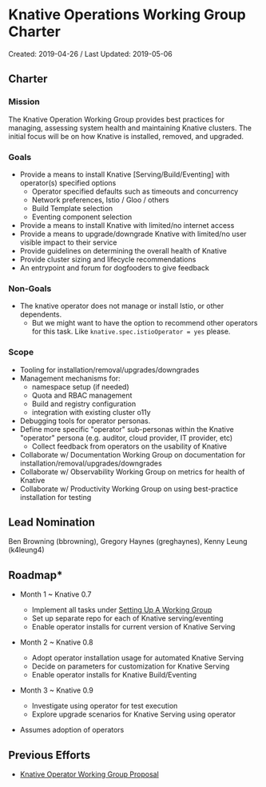 # Knative Operations Working Group Charter

Created: 2019-04-26 / Last Updated: 2019-05-06

## Charter

### Mission

The Knative Operation Working Group provides best practices for managing, assessing system health and maintaining Knative clusters. The initial focus will be on how Knative is installed, removed, and upgraded.

### Goals

- Provide a means to install Knative [Serving/Build/Eventing] with operator(s) specified options
  - Operator specified defaults such as timeouts and concurrency
  - Network preferences, Istio / Gloo / others
  - Build Template selection
  - Eventing component selection
- Provide a means to install Knative with limited/no internet access
- Provide a means to upgrade/downgrade Knative with limited/no user visible impact to their service
- Provide guidelines on determining the overall health of Knative
- Provide cluster sizing and lifecycle recommendations
- An entrypoint and forum for dogfooders to give feedback

### Non-Goals

- The knative operator does not manage or install Istio, or other dependents.
  - But we might want to have the option to recommend other operators for this task. Like `knative.spec.istioOperator = yes` please.

### Scope

- Tooling for installation/removal/upgrades/downgrades
- Management mechanisms for:
  - namespace setup (if needed)
  - Quota and RBAC management
  - Build and registry configuration
  - integration with existing cluster o11y
- Debugging tools for operator personas.
- Define more specific "operator" sub-personas within the Knative "operator" persona (e.g. auditor, cloud provider, IT provider, etc)
  - Collect feedback from operators on the usability of Knative
- Collaborate w/ Documentation Working Group on documentation for installation/removal/upgrades/downgrades
- Collaborate w/ Observability Working Group on metrics for health of Knative
- Collaborate w/ Productivity Working Group on using best-practice installation for testing

## Lead Nomination

Ben Browning (bbrowning), Gregory Haynes (greghaynes), Kenny Leung (k4leung4)

## Roadmap\*

- Month 1 ~ Knative 0.7
  - Implement all tasks under [Setting Up A Working Group](https://github.com/knative/community/blob/master/WORKING-GROUP-PROCESSES.md#setting-up-a-working-group)
  - Set up separate repo for each of Knative serving/eventing
  - Enable operator installs for current version of Knative Serving
- Month 2 ~ Knative 0.8
  - Adopt operator installation usage for automated Knative Serving
  - Decide on parameters for customization for Knative Serving
  - Enable operator installs for Knative Build/Eventing
- Month 3 ~ Knative 0.9

  - Investigate using operator for test execution
  - Explore upgrade scenarios for Knative Serving using operator

- Assumes adoption of operators

## Previous Efforts

- [Knative Operator Working Group Proposal](https://drive.google.com/open?id=11cenPfZrEU04OFQYTE_6e_LrOw07HPOkeT1_Gigmy7U)
